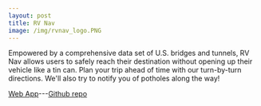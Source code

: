 ```yaml
---
layout: post
title: RV Nav
image: /img/rvnav_logo.PNG
---
```

Empowered by a comprehensive data set of U.S. bridges and tunnels, RV Nav allows users to safely reach their destination without opening up their vehicle like a tin can. Plan your trip ahead of time with our turn-by-turn directions. We'll also try to notify you of potholes along the way!



[Web App](https://www.rvnav.com/)---[Github repo](https://github.com/Labs17-RVNav)
